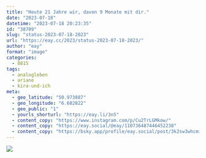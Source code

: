 ```yaml
---
title: "Heute 21 Jahre wir, davon 9 Monate mit dir."
date: "2023-07-18"
datetime: "2023-07-18 20:23:35"
id: "38709"
slug: "status-2023-07-18-2023"
url: "https://eay.cc/2023/status-2023-07-18-2023/"
author: "eay"
format: "image"
categories:
  - 0815
tags:
  - analogleben
  - ariane
  - kira-und-ich
meta:
  - geo_latitude: "50.973887"
  - geo_longitude: "6.682822"
  - geo_public: "1"
  - yourls_shorturl: "https://eay.li/3n5"
  - content_copy: "https://www.instagram.com/p/Cu2TrLGMkow/"
  - content_copy: "https://eay.social/@eay/110736487446452238"
  - content_copy: "https://bsky.app/profile/eay.social/post/3k2sw3whcmi2z"
---
```


![](https://eay.cc/uploads/2023/21-jahre.jpg)
